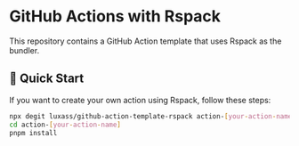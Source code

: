 # GitHub Actions with Rspack

This repository contains a GitHub Action template that uses Rspack as the bundler.

## 🚀 Quick Start

If you want to create your own action using Rspack, follow these steps:

```bash
npx degit luxass/github-action-template-rspack action-[your-action-name]
cd action-[your-action-name]
pnpm install
```
